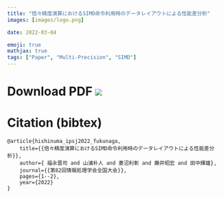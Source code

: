```yaml
---
title: "倍々精度演算におけるSIMD命令利用時のデータレイアウトによる性能差分析"
images: [images/logo.png]

date: 2022-03-04

emoji: true
mathjax: true
tags: ["Paper", "Multi-Precision", "SIMD"]
---
```


# Download PDF [![](https://storage.googleapis.com/numa_blog/etc/icon_pdf.png)][1] 

[1]: https://storage.googleapis.com/numa_blog/publications/IPSJ_fukunaga.pdf

# Citation (bibtex)

```
@article{hishinuma_ipsj2022_fukunaga,
	title={{倍々精度演算におけるSIMD命令利用時のデータレイアウトによる性能差分析}},
	author={ 福永晋司 and 山浦朴人 and 菱沼利彰 and 藤井昭宏 and 田中輝雄},
	journal={{第82回情報処理学会全国大会}},
	pages={1--2},
	year={2022}
}
```
